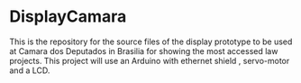 DisplayCamara
=============

This is the repository for the source files of the display prototype to be used at Camara dos Deputados in Brasilia for showing the most accessed law projects.
This project will use an Arduino with ethernet shield , servo-motor and a LCD.
